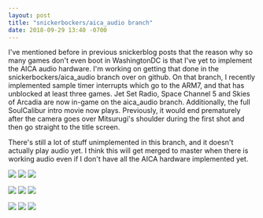 ```yaml
---
layout: post
title: "snickerbockers/aica_audio branch"
date: 2018-09-29 13:40 -0700
---
```


I've mentioned before in previous snickerblog posts that the reason why
so many games don't even boot in WashingtonDC is that I've yet to
implement the AICA audio hardware.  I'm working on getting that done in
the snickerbockers/aica_audio branch over on github.  On that branch, I
recently implemented sample timer interrupts which go to the ARM7, and
that has unblocked at least three games.  Jet Set Radio, Space Channel 5
and Skies of Arcadia are now in-game on the aica_audio branch.
Additionally, the full SoulCalibur intro movie now plays.  Previously, it
would end prematurely after the camera goes over Mitsurugi's shoulder
during the first shot and then go straight to the title screen.

There's still a lot of stuff unimplemented in this branch, and it doesn't
actually play audio yet.  I think this will get merged to master when
there is working audio even if I don't have all the AICA hardware
implemented yet.

![](jet_set_radio_title.png)
![](jet_set_radio_tutorial.png)
![](jet_set_radio_ingame.png)

![](space_channel_5_title.png)
![](space_channel_5_morolian.png)
![](space_channel_5_ulala.png)

![](skies_of_arcadia_title.png)
![](skies_of_arcadia_valuan_armada.png)
![](skies_of_arcadia_vyse_attack.png)
